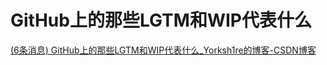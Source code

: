 # GitHub上的那些LGTM和WIP代表什么

[(6条消息) GitHub上的那些LGTM和WIP代表什么_Yorksh1re的博客-CSDN博客](https://blog.csdn.net/weixin_38339817/article/details/124251886)